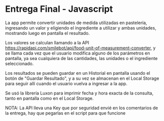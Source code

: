 # Entrega Final - Javascript

La app permite convertir unidades de medida utilizadas en pastelería, ingresando un valor y eligiendo el ingrediente a utilizar y ambas unidades, mostrando luego en pantalla el resultado.

Los valores se calculan llamando a la API https://rapidapi.com/smilebot/api/food-unit-of-measurement-converter, y se llama cada vez que el usuario modifica alguno de los parámetros en pantalla, ya sea cualquiera de las cantidades, las unidades o el ingrediente seleccionado.

Los resultados se pueden guardar en un Historial en pantalla usando el botón de "Guardar Resultado", y a su vez se almacenan en el Local Storage para seguir allí cuando el usuario vuelva a ingresar a la app.

Se usó la librería Luxon para imprimir fecha y hora exacta de la consulta, tanto en pantalla como en el Local Storage.

NOTA: La API lleva una Key que por seguridad envié en los comentarios de la entrega, hay que pegarlas en el script para que funcione